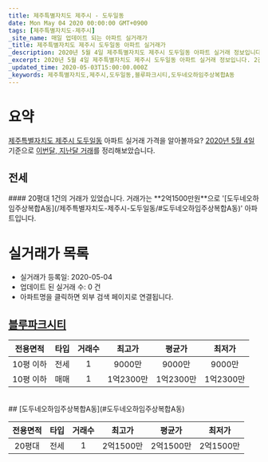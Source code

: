 ```yaml
---
title: 제주특별자치도 제주시 - 도두일동
date: Mon May 04 2020 00:00:00 GMT+0900
tags: [제주특별자치도-제주시]
_site_name: 매일 업데이트 되는 아파트 실거래가
_title: 제주특별자치도 제주시 도두일동 아파트 실거래가
_description: 2020년 5월 4일 제주특별자치도 제주시 도두일동 아파트 실거래 정보입니다. 2건 아파트 정보가 있습니다.
_excerpt: 2020년 5월 4일 제주특별자치도 제주시 도두일동 아파트 실거래 정보입니다. 2건 아파트 정보가 있습니다.
_updated_time: 2020-05-03T15:00:00.000Z
_keywords: 제주특별자치도,제주시,도두일동,블루파크시티,도두네오하임주상복합A동
---
```





# 요약
<ins>제주특별자치도 제주시 도두일동</ins> 아파트 실거래 가격을 알아볼까요? <ins>2020년 5월 4일</ins> 기준으로 <ins>이번달, 지난달 거래</ins>를 정리해보았습니다.

## 전세
<div class="container">
<div class="twelve columns" markdown="1">
#### 20평대
1건의 거래가 있었습니다. 거래가는 **2억1500만원**으로 '[도두네오하임주상복합A동](/제주특별자치도-제주시-도두일동/#도두네오하임주상복합A동)' 아파트입니다.
</div>
</div>



# 실거래가 목록
- 실거래가 등록일: 2020-05-04
- 업데이트 된 실거래 수: 0 건
- 아파트명을 클릭하면 외부 검색 페이지로 연결됩니다.

## [블루파크시티](#블루파크시티)

|전용면적|타입|거래수|최고가|평균가|최저가|
|:---:|:---:|:---:|:---:|:---:|:---:|
|10평 이하|<span class="deal-type-2">전세</span>|1|9000만|9000만|9000만|
|10평 이하|<span class="deal-type-1">매매</span>|1|1억2300만|1억2300만|1억2300만|

<br/>
## [도두네오하임주상복합A동](#도두네오하임주상복합A동)

|전용면적|타입|거래수|최고가|평균가|최저가|
|:---:|:---:|:---:|:---:|:---:|:---:|
|20평대|<span class="deal-type-2">전세</span>|1|2억1500만|2억1500만|2억1500만|

<br/>



